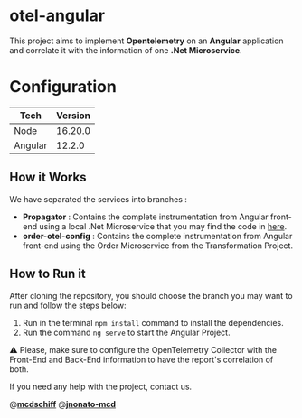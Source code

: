 # otel-angular
This project aims to implement **Opentelemetry** on an **Angular** application and correlate it with the information of one **.Net Microservice**.

# Configuration
|Tech| Version  |
|--|--|
| Node  | 16.20.0 |
| Angular  | 12.2.0 |


## How it Works

We have separated the services into branches :

-   **Propagator** : Contains the complete instrumentation from Angular front-end using a local .Net Microservice that you may find the code in [here](https://github.com/Cinschif/microservices-dotnet6). 
-   **order-otel-config** : Contains the complete instrumentation from Angular front-end using the Order Microservice from the Transformation Project. 

## How to Run it
After cloning the repository, you should choose the branch you may want to run and follow the steps below:

 1.  Run in the terminal `npm install` command to install the dependencies.
 3. Run the command `ng serve` to start the Angular Project.
 
 ⚠️ Please, make sure to configure the OpenTelemetry Collector with the Front-End and Back-End information to have the report's correlation of both.

If you need any help with the project, contact us.

@[**mcdschiff**](https://github.com/mcdschiff) @[**jnonato-mcd**](https://github.com/jnonato-mcd)
